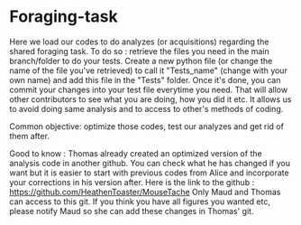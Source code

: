 # Foraging-task

Here we load our codes to do analyzes (or acquisitions) regarding the shared foraging task. 
To do so : retrieve the files you need in the main branch/folder to do your tests. Create a new python file (or change the name of the file you've retrieved) to call it "Tests_name" (change with your own name) and add this file in the "Tests" folder. Once it's done, you can commit your changes into your test file everytime you need. That will allow other contributors to see what you are doing, how you did it etc. It allows us to avoid doing same analysis and to access to other's methods of coding. 

Common objective: optimize those codes, test our analyzes and get rid of them after. 

Good to know : Thomas already created an optimized version of the analysis code in another github. You can check what he has changed if you want but it is easier to start with previous codes from Alice and incorporate your corrections in his version after. Here is the link to the github : https://github.com/HeathenToaster/MouseTache
Only Maud and Thomas can access to this git. If you think you have all figures you wanted etc, please notify Maud so she can add these changes in Thomas' git. 
